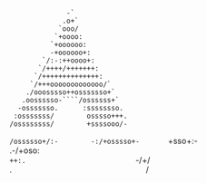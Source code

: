                   -`                     
                 .o+`                    
                `ooo/                    
               `+oooo:                   
              `+oooooo:                  
              -+oooooo+:                 
            `/:-:++oooo+:                
           `/++++/+++++++:               
          `/++++++++++++++:              
         `/+++ooooooooooooo/`            
        ./ooosssso++osssssso+`           
       .oossssso-````/ossssss+`          
      -osssssso.      :ssssssso.         
     :osssssss/        osssso+++.        
    /ossssssss/        +ssssooo/-        
  `/ossssso+/:-        -:/+osssso+-      
 `+sso+:-`                 `.-/+oso:     
`++:.                           `-/+/    
.`                                 `/    
